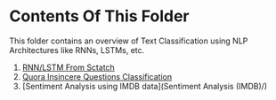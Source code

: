 # Contents Of This Folder
This folder contains an overview of Text Classification using NLP Architectures like RNNs, LSTMs, etc. </br>

1. [RNN/LSTM From Sctatch](Text_Classification_NLP.ipynb)
2. [Quora Insincere Questions Classification](Quora/)
3. [Sentiment Analysis using IMDB data](Sentiment Analysis (IMDB)/)
